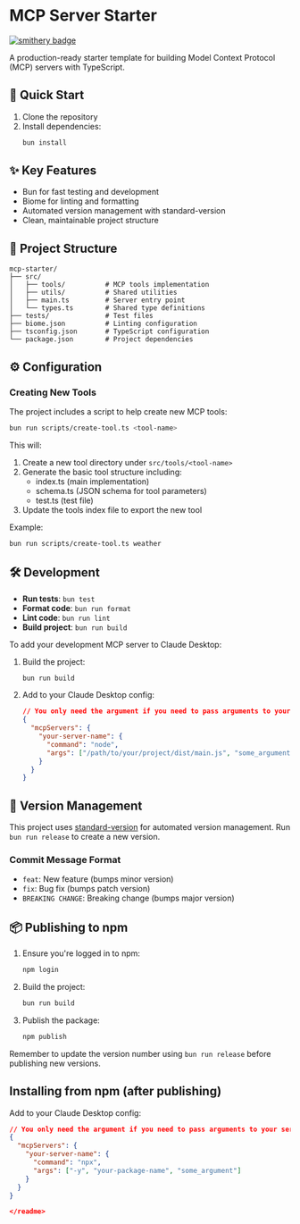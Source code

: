 # MCP Server Starter
[![smithery badge](https://smithery.ai/badge/@StevenStavrakis/mcp-starter-template)](https://smithery.ai/server/@StevenStavrakis/mcp-starter-template)

A production-ready starter template for building Model Context Protocol (MCP) servers with TypeScript.

## 🚀 Quick Start

1. Clone the repository
2. Install dependencies:
   ```bash
   bun install
   ```

## ✨ Key Features

- Bun for fast testing and development
- Biome for linting and formatting
- Automated version management with standard-version
- Clean, maintainable project structure

## 📂 Project Structure

```
mcp-starter/
├── src/
│   ├── tools/          # MCP tools implementation
│   ├── utils/          # Shared utilities
│   ├── main.ts         # Server entry point
│   └── types.ts        # Shared type definitions
├── tests/              # Test files
├── biome.json          # Linting configuration
├── tsconfig.json       # TypeScript configuration
└── package.json        # Project dependencies
```

## ⚙️ Configuration

### Creating New Tools

The project includes a script to help create new MCP tools:

```bash
bun run scripts/create-tool.ts <tool-name>
```

This will:
1. Create a new tool directory under `src/tools/<tool-name>`
2. Generate the basic tool structure including:
   - index.ts (main implementation)
   - schema.ts (JSON schema for tool parameters)
   - test.ts (test file)
3. Update the tools index file to export the new tool

Example:
```bash
bun run scripts/create-tool.ts weather
```

## 🛠️ Development

- **Run tests**: `bun test`
- **Format code**: `bun run format`
- **Lint code**: `bun run lint`
- **Build project**: `bun run build`

To add your development MCP server to Claude Desktop:

1. Build the project:
   ```bash
   bun run build
   ```
2. Add to your Claude Desktop config:
   ```json
   // You only need the argument if you need to pass arguments to your server
   {
     "mcpServers": {
       "your-server-name": {
         "command": "node",
         "args": ["/path/to/your/project/dist/main.js", "some_argument"]
       }
     }
   }
   ```

## 📜 Version Management

This project uses [standard-version](https://github.com/conventional-changelog/standard-version) for automated version management. Run `bun run release` to create a new version.

### Commit Message Format
- `feat`: New feature (bumps minor version)
- `fix`: Bug fix (bumps patch version)
- `BREAKING CHANGE`: Breaking change (bumps major version)

## 📦 Publishing to npm

1. Ensure you're logged in to npm:
   ```bash
   npm login
   ```
2. Build the project:
   ```bash
   bun run build
   ```
3. Publish the package:
   ```bash
   npm publish
   ```
Remember to update the version number using `bun run release` before publishing new versions.

## Installing from npm (after publishing)

Add to your Claude Desktop config:
```json
// You only need the argument if you need to pass arguments to your server
{
  "mcpServers": {
    "your-server-name": {
      "command": "npx",
      "args": ["-y", "your-package-name", "some_argument"]
    }
  }
}

</readme>